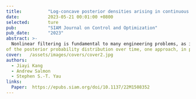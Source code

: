 ```yaml
---
title:          "Log-concave posterior densities arising in continuous filtering and a maximum a posteriori algorithm"
date:           2023-05-21 00:01:00 +0800
selected:       ture
pub:            "SIAM Journal on Control and Optimization"
pub_date:       "2023"
abstract: >-
  Nonlinear filtering is fundamental to many engineering problems, as it involves inferring the state of a system given complicated dynamics and noisy observations. Some approaches to nonlinear filtering use the analysis of the underlying PDE or stochastic PDE governing the evolution
of the posterior probability distribution over time, one approach, in particular, being the Yau--Yau method. In this paper, we give a maximum a posteriori (MAP) framework for the Yau--Yau method. Furthermore, we propose convex filtering, intermediate between linear and nonlinear filtering, which gives criteria under which the posterior preserves log-concavity. The key tool from the PDE is a result from Korevaar, giving criteria under which a quasilinear parabolic PDE preserves convexity. A bridge between the MAP estimator and the structure of the posterior is explained. Finally, we propose a novel numerical method based on iteration and apply this method to a tracking problem.
cover:   /assets/images/covers/cover2.jpg
authors:
  - Jiayi Kang
  - Andrew Salmon
  - Stephen S.-T. Yau
links:
  Paper:  https://epubs.siam.org/doi/10.1137/22M1508352
---
```

